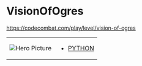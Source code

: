 # VisionOfOgres 

https://codecombat.com/play/level/vision-of-ogres
<table>
<tr>
<td>

![Hero Picture](hero.png?raw=true "Hero Picture")

</td>
<td>
<ul>
<li>

[PYTHON](VisionOfOgres.py)

</li>
</td>
</tr>
<table>